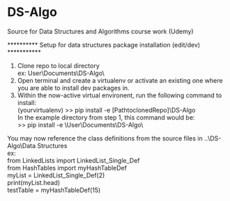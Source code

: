 # DS-Algo
Source for Data Structures and Algorithms course work (Udemy)

********** Setup for data structures package installation (edit/dev) ***********
1. Clone repo to local directory  
    ex: User\Documents\DS-Algo\
2. Open terminal and create a virtualenv or activate an existing one where you
    are able to install dev packages in.
3. Within the now-active virtual environent, run the following command to install:  
   (yourvirtualenv) >> pip install -e \[PathtoclonedRepo]\DS-Algo  
      In the example directory from step 1, this command would be:  
          >> pip install -e \User\Documents\DS-Algo\

You may now reference the class definitions from the source files in ..\DS-Algo\Data Structures  
ex:  
from LinkedLists import LinkedList_Single_Def  
from HashTables import myHashTableDef  
myList = LinkedList_Single_Def(2)  
print(myList.head)  
testTable = myHashTableDef(15)  
